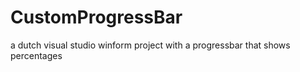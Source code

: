 # CustomProgressBar
a dutch visual studio winform project with a progressbar that shows percentages
